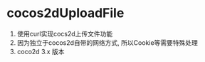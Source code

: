 # cocos2dUploadFile

1. 使用curl实现cocs2d上传文件功能
2. 因为独立于cocos2d自带的网络方式, 所以Cookie等需要特殊处理
3. coco2d 3.x 版本
